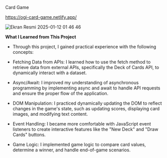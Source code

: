Card Game

https://ogi-card-game.netlify.app/

![Ekran Resmi 2025-01-12 01 46 46](https://github.com/user-attachments/assets/16f74f73-4dc5-492b-b858-f67d85f8020e)

**What I Learned from This Project**

* Through this project, I gained practical experience with the following concepts:

* Fetching Data from APIs: I learned how to use the fetch method to retrieve data from external APIs, specifically the Deck of Cards API, to dynamically interact with a dataset.

* Async/Await: I improved my understanding of asynchronous programming by implementing async and await to handle API requests and ensure the proper flow of the application.

* DOM Manipulation: I practiced dynamically updating the DOM to reflect changes in the game's state, such as updating scores, displaying card images, and modifying text content.

* Event Handling: I became more comfortable with JavaScript event listeners to create interactive features like the "New Deck" and "Draw Cards" buttons.

* Game Logic: I implemented game logic to compare card values, determine a winner, and handle end-of-game scenarios.
